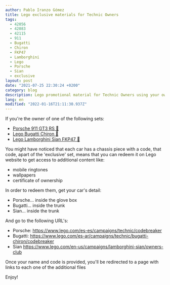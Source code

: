 ```yaml
---
author: Pablo Iranzo Gómez
title: Lego exclusive materials for Technic Owners
tags:
  - 42056
  - 42083
  - 42115
  - 911
  - Bugatti
  - Chiron
  - FKP47
  - Lamborghini
  - Lego
  - Porsche
  - Sian
  - exclusive
layout: post
date: "2021-07-25 22:30:24 +0200"
category: blog
description: Lego promotional material for Technic Owners using your own's car license plate
lang: en
modified: "2022-01-16T21:11:30.937Z"
---
```


If you're the owner of one of the following sets:

- [Porsche 911 GT3 RS 🛒](https://www.amazon.es/dp/B01CCT2ZHC?tag=redken-21)
- [Lego Bugatti Chiron 🛒](https://www.amazon.es/dp/B0792RB3B6?tag=redken-21)
- [Lego Lamborghini Sian FKP47 🛒](https://www.amazon.es/dp/B0813RJRYC?tag=redken-21)

You might have noticed that each car has a chassis piece with a code, that code, apart of the 'exclusive' set, means that you can redeem it on Lego website to get access to additional content like:

- mobile ringtones
- wallpapers
- certificate of ownership

In order to redeem them, get your car's detail:

- Porsche... inside the glove box
- Bugatti... inside the trunk
- Sian... inside the trunk

And go to the following URL's:

- Porsche: <https://www.lego.com/es-es/campaigns/technic/codebreaker>
- Bugatti: <https://www.lego.com/es-ar/campaigns/technic/bugatti-chiron/codebreaker>
- Sian <https://www.lego.com/en-us/campaigns/lamborghini-sian/owners-club>

Once your name and code is provided, you'll be redirected to a page with links to each one of the additional files

Enjoy!
